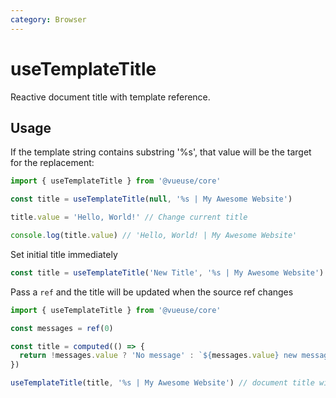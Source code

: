 ```yaml
---
category: Browser
---
```


# useTemplateTitle

Reactive document title with template reference.

## Usage

If the template string contains substring '%s', that value will be the target for the replacement:

```js
import { useTemplateTitle } from '@vueuse/core'

const title = useTemplateTitle(null, '%s | My Awesome Website')

title.value = 'Hello, World!' // Change current title

console.log(title.value) // 'Hello, World! | My Awesome Website'

```

Set initial title immediately

```js
const title = useTemplateTitle('New Title', '%s | My Awesome Website')
```

Pass a `ref` and the title will be updated when the source ref changes

```js
import { useTemplateTitle } from '@vueuse/core'

const messages = ref(0)

const title = computed(() => {
  return !messages.value ? 'No message' : `${messages.value} new messages`
})

useTemplateTitle(title, '%s | My Awesome Website') // document title will match with the ref "title"
```